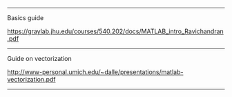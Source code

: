 ***
Basics guide

https://graylab.jhu.edu/courses/540.202/docs/MATLAB_intro_Ravichandran.pdf

***
Guide on vectorization

http://www-personal.umich.edu/~dalle/presentations/matlab-vectorization.pdf

***
